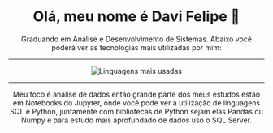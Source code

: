 <h1 align="center">Olá, meu nome é Davi Felipe 👋</h1>
<p align="center">
  Graduando em Análise e Desenvolvimento de Sistemas. Abaixo você poderá ver as tecnologias mais utilizadas por mim:
</p>

---

<div align="center">
  <img src="https://github-readme-stats.vercel.app/api/top-langs/?username=davifelipe00&layout=compact&theme=radical" alt="Linguagens mais usadas">
</div>

---

<p align="center">
  Meu foco é análise de dados então grande parte dos meus estudos estão em Notebooks do Jupyter, onde você pode ver a utilização de linguagens SQL e Python, juntamente com bibliotecas de Python sejam elas Pandas ou Numpy e para estudo mais aprofundado de dados uso o SQL Server.
</p>
